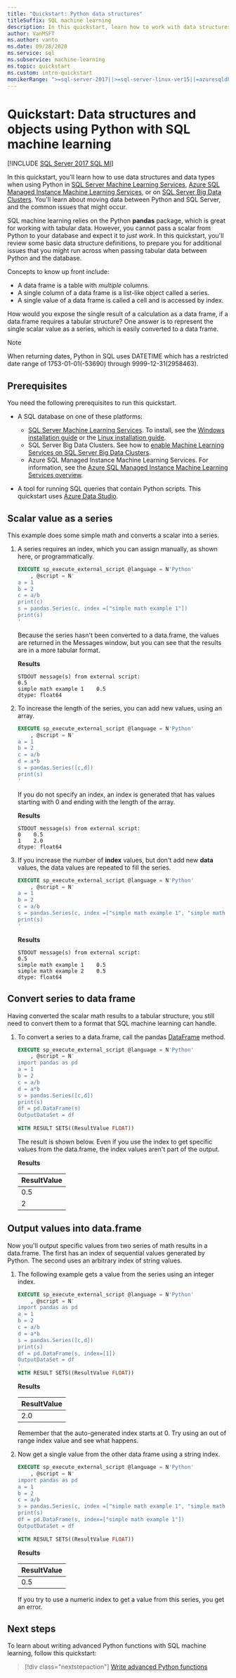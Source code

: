 ```yaml
---
title: "Quickstart: Python data structures"
titleSuffix: SQL machine learning
description: In this quickstart, learn how to work with data structures and data objects in Python using SQL machine learning.
author: VanMSFT
ms.author: vanto
ms.date: 09/28/2020
ms.service: sql
ms.subservice: machine-learning
ms.topic: quickstart
ms.custom: intro-quickstart
monikerRange: ">=sql-server-2017||>=sql-server-linux-ver15||=azuresqldb-mi-current"
---
```

# Quickstart: Data structures and objects using Python with SQL machine learning
[!INCLUDE [SQL Server 2017 SQL MI](../../includes/applies-to-version/sqlserver2017-asdbmi.md)]

In this quickstart, you'll learn how to use data structures and data types when using Python in [SQL Server Machine Learning Services](../sql-server-machine-learning-services.md), [Azure SQL Managed Instance Machine Learning Services](/azure/azure-sql/managed-instance/machine-learning-services-overview), or on [SQL Server Big Data Clusters](../../big-data-cluster/machine-learning-services.md). You'll learn about moving data between Python and SQL Server, and the common issues that might occur.

SQL machine learning relies on the Python **pandas** package, which is great for working with tabular data. However, you cannot pass a scalar from Python to your database and expect it to *just work*. In this quickstart, you'll review some basic data structure definitions, to prepare you for additional issues that you might run across when passing tabular data between Python and the database.

Concepts to know up front include:

- A data frame is a table with _multiple_ columns.
- A single column of a data frame is a list-like object called a series.
- A single value of a data frame is called a cell and is accessed by index.

How would you expose the single result of a calculation as a data frame, if a data.frame requires a tabular structure? One answer is to represent the single scalar value as a series, which is easily converted to a data frame.

> [!NOTE]
> When returning dates, Python in SQL uses DATETIME which has a restricted date range of 1753-01-01(-53690) through 9999-12-31(2958463).

## Prerequisites

You need the following prerequisites to run this quickstart.

- A SQL database on one of these platforms:
  - [SQL Server Machine Learning Services](../sql-server-machine-learning-services.md). To install, see the [Windows installation guide](../install/sql-machine-learning-services-windows-install.md) or the [Linux installation guide](../../linux/sql-server-linux-setup-machine-learning.md?toc=%2Fsql%2Fmachine-learning%2Ftoc.json).
  - SQL Server Big Data Clusters. See how to [enable Machine Learning Services on SQL Server Big Data Clusters](../../big-data-cluster/machine-learning-services.md).
  - Azure SQL Managed Instance Machine Learning Services. For information, see the [Azure SQL Managed Instance Machine Learning Services overview](/azure/azure-sql/managed-instance/machine-learning-services-overview).

- A tool for running SQL queries that contain Python scripts. This quickstart uses [Azure Data Studio](../../azure-data-studio/what-is-azure-data-studio.md).

## Scalar value as a series

This example does some simple math and converts a scalar into a series.

1. A series requires an index, which you can assign manually, as shown here, or programmatically.

   ```sql
   EXECUTE sp_execute_external_script @language = N'Python'
       , @script = N'
   a = 1
   b = 2
   c = a/b
   print(c)
   s = pandas.Series(c, index =["simple math example 1"])
   print(s)
   '
   ```

   Because the series hasn't been converted to a data.frame, the values are returned in the Messages window, but you can see that the results are in a more tabular format.

   **Results**

   ```text
   STDOUT message(s) from external script: 
   0.5
   simple math example 1    0.5
   dtype: float64
   ```

1. To increase the length of the series, you can add new values, using an array.

   ```sql
   EXECUTE sp_execute_external_script @language = N'Python'
       , @script = N'
   a = 1
   b = 2
   c = a/b
   d = a*b
   s = pandas.Series([c,d])
   print(s)
   '
   ```

   If you do not specify an index, an index is generated that has values starting with 0 and ending with the length of the array.

   **Results**

   ```text
   STDOUT message(s) from external script:
   0    0.5
   1    2.0
   dtype: float64
   ```

1. If you increase the number of **index** values, but don't add new **data** values, the data values are repeated to fill the series.

   ```sql
   EXECUTE sp_execute_external_script @language = N'Python'
       , @script = N'
   a = 1
   b = 2
   c = a/b
   s = pandas.Series(c, index =["simple math example 1", "simple math example 2"])
   print(s)
   '
   ```

   **Results**

   ```text
   STDOUT message(s) from external script:
   0.5
   simple math example 1    0.5
   simple math example 2    0.5
   dtype: float64
   ```

## Convert series to data frame

Having converted the scalar math results to a tabular structure, you still need to convert them to a format that SQL machine learning can handle.

1. To convert a series to a data.frame, call the pandas [DataFrame](https://pandas.pydata.org/pandas-docs/stable/dsintro.html#dataframe) method.

   ```sql
   EXECUTE sp_execute_external_script @language = N'Python'
       , @script = N'
   import pandas as pd
   a = 1
   b = 2
   c = a/b
   d = a*b
   s = pandas.Series([c,d])
   print(s)
   df = pd.DataFrame(s)
   OutputDataSet = df
   '
   WITH RESULT SETS((ResultValue FLOAT))
   ```

   The result is shown below. Even if you use the index to get specific values from the data.frame, the index values aren't part of the output.

   **Results**

   |ResultValue|
   |------|
   |0.5|
   |2|

## Output values into data.frame

Now you'll output specific values from two series of math results in a data.frame. The first has an index of sequential values generated by Python. The second uses an arbitrary index of string values.

1. The following example gets a value from the series using an integer index.

   ```sql
   EXECUTE sp_execute_external_script @language = N'Python'
       , @script = N'
   import pandas as pd
   a = 1
   b = 2
   c = a/b
   d = a*b
   s = pandas.Series([c,d])
   print(s)
   df = pd.DataFrame(s, index=[1])
   OutputDataSet = df
   '
   WITH RESULT SETS((ResultValue FLOAT))
   ```

   **Results**

   |ResultValue|
   |------|
   |2.0|

   Remember that the auto-generated index starts at 0. Try using an out of range index value and see what happens.

1. Now get a single value from the other data frame using a string index.

   ```sql
   EXECUTE sp_execute_external_script @language = N'Python'
       , @script = N'
   import pandas as pd
   a = 1
   b = 2
   c = a/b
   s = pandas.Series(c, index =["simple math example 1", "simple math example 2"])
   print(s)
   df = pd.DataFrame(s, index=["simple math example 1"])
   OutputDataSet = df
   '
   WITH RESULT SETS((ResultValue FLOAT))
   ```

   **Results**

   |ResultValue|
   |------|
   |0.5|

   If you try to use a numeric index to get a value from this series, you get an error.

## Next steps

To learn about writing advanced Python functions with SQL machine learning, follow this quickstart:

> [!div class="nextstepaction"]
> [Write advanced Python functions](quickstart-python-functions.md)
